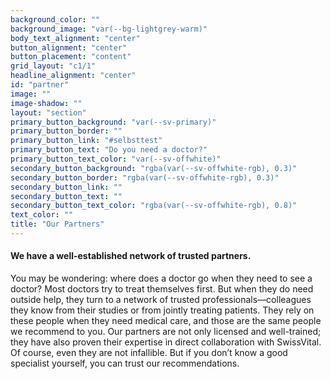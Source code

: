 ```yaml
---
background_color: ""
background_image: "var(--bg-lightgrey-warm)"
body_text_alignment: "center"
button_alignment: "center"
button_placement: "content"
grid_layout: "c1/1"
headline_alignment: "center"
id: "partner"
image: ""
image-shadow: ""
layout: "section"
primary_button_background: "var(--sv-primary)"
primary_button_border: ""
primary_button_link: "#selbsttest"
primary_button_text: "Do you need a doctor?"
primary_button_text_color: "var(--sv-offwhite)"
secondary_button_background: "rgba(var(--sv-offwhite-rgb), 0.3)"
secondary_button_border: "rgba(var(--sv-offwhite-rgb), 0.3)"
secondary_button_link: ""
secondary_button_text: ""
secondary_button_text_color: "rgba(var(--sv-offwhite-rgb), 0.8)"
text_color: ""
title: "Our Partners"
---
```


#### We have a well-established network of trusted partners.

You may be wondering: where does a doctor go when they need to see a doctor? Most doctors try to treat themselves first. But when they do need outside help, they turn to a network of trusted professionals—colleagues they know from their studies or from jointly treating patients. They rely on these people when they need medical care, and those are the same people we recommend to you. Our partners are not only licensed and well-trained; they have also proven their expertise in direct collaboration with SwissVital. Of course, even they are not infallible. But if you don’t know a good specialist yourself, you can trust our recommendations.
